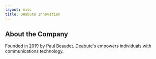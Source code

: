 ```yaml
---
layout: misc
title: Deabute Innovation
---
```


## About the Company

Founded in 2019 by Paul Beaudet. Deabute's empowers individuals with communications technology.
